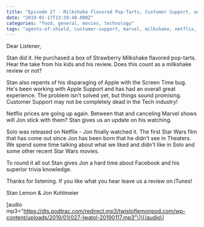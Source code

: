 ```yaml
---
title: "Episode 27 - Milkshake Flavored Pop-Tarts, Customer Support, and Solo: A Star Wars Story"
date: "2019-01-17T13:39:48.000Z"
categories: "food, general, movies, technology"
tags: "agents-of-shield, customer-support, marvel, milkshake, netflix, pop-tart, twistoflemon"
---
```


Dear Listener,

Stan did it. He purchased a box of Strawberry Milkshake flavored pop-tarts. Hear the take from his kids and his review. Does this count as a milkshake review or not?

Stan also repents of his disparaging of Apple with the Screen Time bug. He's been working with Apple Support and has had an overall great experience. The problem isn't solved yet, but things sound promising. Customer Support may not be completely dead in the Tech industry!

Netflix prices are going up again. Between that and canceling Marvel shows will Jon stick with them? Stan gives us an update on his watching.

Solo was released on Netflix - Jon finally watched it. The first Star Wars film that has come out since Jon has been born that he didn't see in Theaters. We spend some time talking about what we liked and didn't like in Solo and some other recent Star Wars movies.

To round it all out Stan gives Jon a hard time about Facebook and his superior trivia knowledge.

Thanks for listening. If you like what you hear leave us a review on iTunes!

Stan Lemon & Jon Kohlmeier

\[audio mp3="https://dts.podtrac.com/redirect.mp3/twistoflemonpod.com/wp-content/uploads/2019/01/027-lwatol-20190117.mp3"\]\[/audio\]
